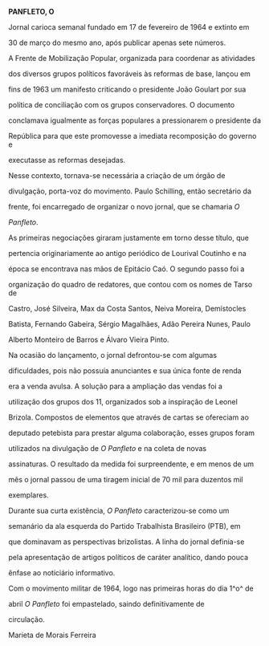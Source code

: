 **PANFLETO, O**



Jornal carioca semanal fundado em 17 de fevereiro de 1964 e extinto em

30 de março do mesmo ano, após publicar apenas sete números.



A Frente de Mobilização Popular, organizada para coordenar as atividades

dos diversos grupos políticos favoráveis às reformas de base, lançou em

fins de 1963 um manifesto criticando o presidente João Goulart por sua

política de conciliação com os grupos conservadores. O documento

conclamava igualmente as forças populares a pressionarem o presidente da

República para que este promovesse a imediata recomposição do governo e

executasse as reformas desejadas.



Nesse contexto, tornava-se necessária a criação de um órgão de

divulgação, porta-voz do movimento. Paulo Schilling, então secretário da

frente, foi encarregado de organizar o novo jornal, que se chamaria *O*

*Panfleto*.



As primeiras negociações giraram justamente em torno desse título, que

pertencia originariamente ao antigo periódico de Lourival Coutinho e na

época se encontrava nas mãos de Epitácio Caó. O segundo passo foi a

organização do quadro de redatores, que contou com os nomes de Tarso de

Castro, José Silveira, Max da Costa Santos, Neiva Moreira, Demístocles

Batista, Fernando Gabeira, Sérgio Magalhães, Adão Pereira Nunes, Paulo

Alberto Monteiro de Barros e Álvaro Vieira Pinto.



Na ocasião do lançamento, o jornal defrontou-se com algumas

dificuldades, pois não possuía anunciantes e sua única fonte de renda

era a venda avulsa. A solução para a ampliação das vendas foi a

utilização dos grupos dos 11, organizados sob a inspiração de Leonel

Brizola. Compostos de elementos que através de cartas se ofereciam ao

deputado petebista para prestar alguma colaboração, esses grupos foram

utilizados na divulgação de *O Panfleto* e na coleta de novas

assinaturas. O resultado da medida foi surpreendente, e em menos de um

mês o jornal passou de uma tiragem inicial de 70 mil para duzentos mil

exemplares.



Durante sua curta existência, *O Panfleto* caracterizou-se como um

semanário da ala esquerda do Partido Trabalhista Brasileiro (PTB), em

que dominavam as perspectivas brizolistas. A linha do jornal definia-se

pela apresentação de artigos políticos de caráter analítico, dando pouca

ênfase ao noticiário informativo.



Com o movimento militar de 1964, logo nas primeiras horas do dia 1^o^ de

abril *O* *Panfleto* foi empastelado, saindo definitivamente de

circulação.



Marieta de Morais Ferreira



